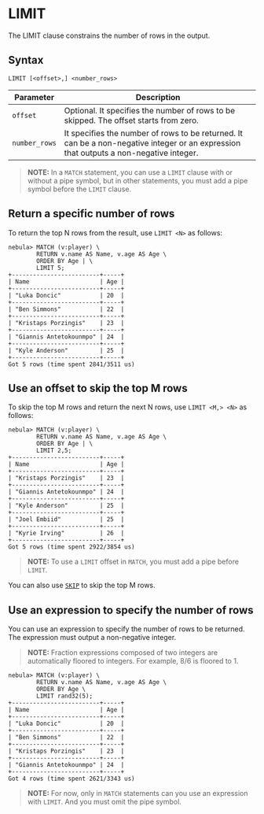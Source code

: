 # LIMIT

The LIMIT clause constrains the number of rows in the output.

## Syntax

```nGQL
LIMIT [<offset>,] <number_rows>
```

|Parameter|Description|
|-|-|
|`offset`|Optional. It specifies the number of rows to be skipped. The offset starts from zero.|
|`number_rows`|It specifies the number of rows to be returned. It can be a non-negative integer or an expression that outputs a non-negative integer.|

> **NOTE:** In a `MATCH` statement, you can use a `LIMIT` clause with or without a pipe symbol, but in other statements, you must add a pipe symbol before the `LIMIT` clause.

## Return a specific number of rows

To return the top N rows from the result, use `LIMIT <N>` as follows:

```nGQL
nebula> MATCH (v:player) \
        RETURN v.name AS Name, v.age AS Age \
        ORDER BY Age | \
        LIMIT 5;
+-------------------------+-----+
| Name                    | Age |
+-------------------------+-----+
| "Luka Doncic"           | 20  |
+-------------------------+-----+
| "Ben Simmons"           | 22  |
+-------------------------+-----+
| "Kristaps Porzingis"    | 23  |
+-------------------------+-----+
| "Giannis Antetokounmpo" | 24  |
+-------------------------+-----+
| "Kyle Anderson"         | 25  |
+-------------------------+-----+
Got 5 rows (time spent 2841/3511 us)
```

## Use an offset to skip the top M rows

To skip the top M rows and return the next N rows, use `LIMIT <M,> <N>` as follows:

```nGQL
nebula> MATCH (v:player) \
        RETURN v.name AS Name, v.age AS Age \
        ORDER BY Age | \
        LIMIT 2,5;
+-------------------------+-----+
| Name                    | Age |
+-------------------------+-----+
| "Kristaps Porzingis"    | 23  |
+-------------------------+-----+
| "Giannis Antetokounmpo" | 24  |
+-------------------------+-----+
| "Kyle Anderson"         | 25  |
+-------------------------+-----+
| "Joel Embiid"           | 25  |
+-------------------------+-----+
| "Kyrie Irving"          | 26  |
+-------------------------+-----+
Got 5 rows (time spent 2922/3854 us)
```

> **NOTE:** To use a `LIMIT` offset in `MATCH`, you must add a pipe before `LIMIT`.

You can also use [`SKIP`](./skip.md) to skip the top M rows.

## Use an expression to specify the number of rows

You can use an expression to specify the number of rows to be returned. The expression must output a non-negative integer.

> **NOTE:** Fraction expressions composed of two integers are automatically floored to integers. For example, 8/6 is floored to 1.

```nGQL
nebula> MATCH (v:player) \
        RETURN v.name AS Name, v.age AS Age \
        ORDER BY Age \
        LIMIT rand32(5);
+-------------------------+-----+
| Name                    | Age |
+-------------------------+-----+
| "Luka Doncic"           | 20  |
+-------------------------+-----+
| "Ben Simmons"           | 22  |
+-------------------------+-----+
| "Kristaps Porzingis"    | 23  |
+-------------------------+-----+
| "Giannis Antetokounmpo" | 24  |
+-------------------------+-----+
Got 4 rows (time spent 2621/3343 us)
```

> **NOTE:** For now, only in `MATCH` statements can you use an expression with `LIMIT`. And you must omit the pipe symbol.
